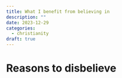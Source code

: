 ```yaml
---
title: What I benefit from believing in
description: ""
date: 2023-12-29
categories:
  - christianity
draft: true
---
```

# Reasons to disbelieve

